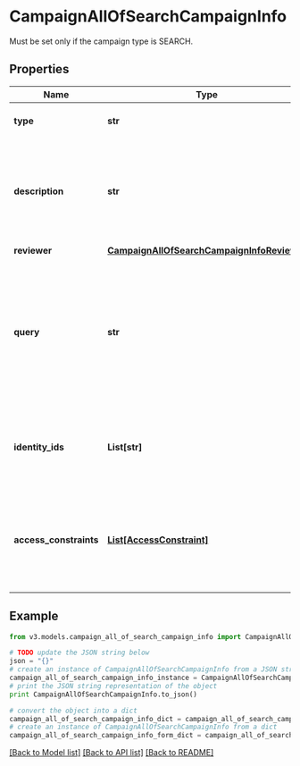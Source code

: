 # CampaignAllOfSearchCampaignInfo

Must be set only if the campaign type is SEARCH.

## Properties
Name | Type | Description | Notes
------------ | ------------- | ------------- | -------------
**type** | **str** | The type of search campaign represented. | 
**description** | **str** | Describes this search campaign. Intended for storing the query used, and possibly the number of identities selected/available. | [optional] 
**reviewer** | [**CampaignAllOfSearchCampaignInfoReviewer**](CampaignAllOfSearchCampaignInfoReviewer.md) |  | [optional] 
**query** | **str** | The scope for the campaign. The campaign will cover identities returned by the query and identities that have access items returned by the query. One of &#x60;query&#x60; or &#x60;identityIds&#x60; must be set. | [optional] 
**identity_ids** | **List[str]** | A direct list of identities to include in this campaign. One of &#x60;identityIds&#x60; or &#x60;query&#x60; must be set. | [optional] 
**access_constraints** | [**List[AccessConstraint]**](AccessConstraint.md) | Further reduces the scope of the campaign by excluding identities (from &#x60;query&#x60; or &#x60;identityIds&#x60;) that do not have this access. | [optional] 

## Example

```python
from v3.models.campaign_all_of_search_campaign_info import CampaignAllOfSearchCampaignInfo

# TODO update the JSON string below
json = "{}"
# create an instance of CampaignAllOfSearchCampaignInfo from a JSON string
campaign_all_of_search_campaign_info_instance = CampaignAllOfSearchCampaignInfo.from_json(json)
# print the JSON string representation of the object
print CampaignAllOfSearchCampaignInfo.to_json()

# convert the object into a dict
campaign_all_of_search_campaign_info_dict = campaign_all_of_search_campaign_info_instance.to_dict()
# create an instance of CampaignAllOfSearchCampaignInfo from a dict
campaign_all_of_search_campaign_info_form_dict = campaign_all_of_search_campaign_info.from_dict(campaign_all_of_search_campaign_info_dict)
```
[[Back to Model list]](../README.md#documentation-for-models) [[Back to API list]](../README.md#documentation-for-api-endpoints) [[Back to README]](../README.md)


